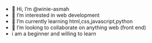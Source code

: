 - 👋 Hi, I’m @winie-asmah
- 👀 I’m interested in web development
- 🌱 I’m currently learning html,css,javascript,python
- 💞️ I’m looking to collaborate on anything web (front end)
- i am a beginner and willing to learn


<!---
winie-asmah/winie-asmah is a ✨ special ✨ repository because its `README.md` (this file) appears on your GitHub profile.
You can click the Preview link to take a look at your changes.
--->
